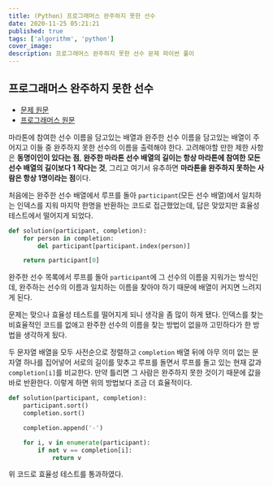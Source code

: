 ```yaml
---
title: (Python) 프로그래머스 완주하지 못한 선수
date: 2020-11-25 05:21:21
published: true
tags: ['algorithm', 'python']
cover_image:
description: 프로그래머스 완주하지 못한 선수 문제 파이썬 풀이
---
```


## 프로그래머스 완주하지 못한 선수

- [문제 원문](https://hsin.hr/coci/archive/2014_2015/contest2_tasks.pdf)
- [프로그래머스 원문](https://programmers.co.kr/learn/courses/30/lessons/42576?language=python3)

마라톤에 참여한 선수 이름을 담고있는 배열과 완주한 선수 이름을 담고있는 배열이 주어지고 이들 중 완주하지 못한 선수의 이름을 출력해야 한다. 고려해야할 만한 제한 사항은 **동명이인이 있다는 점**, **완주한 마라톤 선수 배열의 길이는 항상 마라톤에 참여한 모든 선수 배열의 길이보다 1 작다는 것**, 그리고 여기서 유추하면 **마라톤을 완주하지 못하는 사람은 항상 1명이라는 점**이다.

처음에는 완주한 선수 배열에서 루프를 돌아 `participant`(모든 선수 배열)에서 일치하는 인덱스를 지워 마지막 한명을 반환하는 코드로 접근했었는데, 답은 맞았지만 효율성 테스트에서 떨어지게 되었다.

```python
def solution(participant, completion):
	for person in completion:
		del participant[participant.index(person)]

	return participant[0]
```

완주한 선수 목록에서 루프를 돌아 `participant`에 그 선수의 이름을 지워가는 방식인데, 완주하는 선수의 이름과 일치하는 이름을 찾아야 하기 때문에 배열이 커지면 느려지게 된다.

문제는 맞으나 효율성 테스트를 떨어지게 되니 생각을 좀 많이 하게 됐다. 인덱스를 찾는 비효율적인 코드를 없애고 완주한 선수의 이름을 찾는 방법이 없을까 고민하다가 한 방법을 생각하게 됬다.

두 문자열 배열을 모두 사전순으로 정렬하고 `completion` 배열 뒤에 아무 의미 없는 문자열 하나를 집어넣어 서로의 길이를 맞추고 루프를 돌면서 루프를 돌고 있는 현재 값과 `completion[i]`를 비교한다. 만약 틀리면 그 사람은 완주하지 못한 것이기 때문에 값을 바로 반환한다. 이렇게 하면 위의 방법보다 조금 더 효율적이다.

```python
def solution(participant, completion):
    participant.sort()
    completion.sort()

    completion.append('-')

    for i, v in enumerate(participant):
        if not v == completion[i]:
            return v
```

위 코드로 효율성 테스트를 통과하였다.
